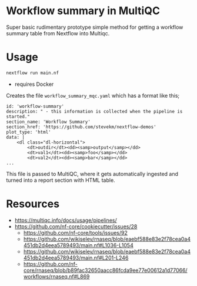 # Workflow summary in MultiQC

Super basic rudimentary prototype simple method for getting a workflow summary table from Nextflow into Multiqc.

# Usage

```bash
nextflow run main.nf
```

- requires Docker

Creates the file `workflow_summary_mqc.yaml` which has a format like this;

```
id: 'workflow-summary'
description: " - this information is collected when the pipeline is started."
section_name: 'Workflow Summary'
section_href: 'https://github.com/stevekm/nextflow-demos'
plot_type: 'html'
data: |
    <dl class="dl-horizontal">
        <dt>outdir</dt><dd><samp>output</samp></dd>
        <dt>val1</dt><dd><samp>foo</samp></dd>
        <dt>val2</dt><dd><samp>bar</samp></dd>
...
```

This file is passed to MultiQC, where it gets automatically ingested and turned into a report section with HTML table.

# Resources

- https://multiqc.info/docs/usage/pipelines/
- https://github.com/nf-core/cookiecutter/issues/28
  - https://github.com/nf-core/tools/issues/92
  - https://github.com/wikiselev/rnaseq/blob/eaebf588e83e2f78cea0a4451db2d4eea5789493/main.nf#L1036-L1054
  - https://github.com/wikiselev/rnaseq/blob/eaebf588e83e2f78cea0a4451db2d4eea5789493/main.nf#L201-L246
  - https://github.com/nf-core/rnaseq/blob/b89fac32650aacc86fcda9ee77e00612a1d77066/workflows/rnaseq.nf#L869